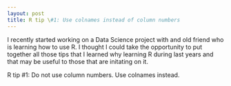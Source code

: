 ```yaml
---
layout: post
title: R tip \#1: Use colnames instead of column numbers
---
```


I recently started working on a Data Science project with and old friend
who is learning how to use R. I thought I could take the opportunity to 
put together all those tips that I learned why learning R during last years
and that may be useful to those that are initating on it.

R tip #1: Do not use column numbers. Use colnames instead.


